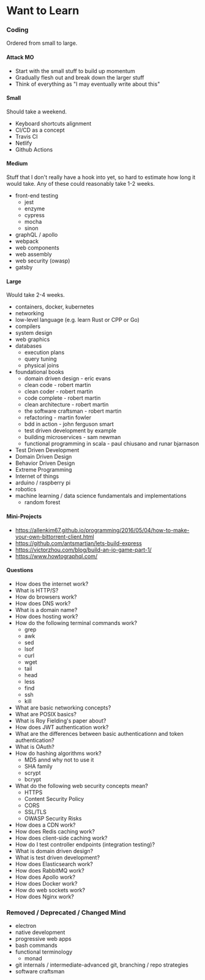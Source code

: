 # Want to Learn

### Coding

Ordered from small to large.

#### Attack MO

- Start with the small stuff to build up momentum
- Gradually flesh out and break down the larger stuff
- Think of everything as "I may eventually write about this"

#### Small

Should take a weekend.

- Keyboard shortcuts alignment
- CI/CD as a concept
- Travis CI
- Netlify
- Github Actions

#### Medium

Stuff that I don't really have a hook into yet, so hard to estimate how long it would take. Any of these could reasonably take 1-2 weeks.

- front-end testing
  - jest
  - enzyme
  - cypress
  - mocha
  - sinon
- graphQL / apollo
- webpack
- web components
- web assembly
- web security (owasp)
- gatsby

#### Large

Would take 2-4 weeks.

- containers, docker, kubernetes
- networking
- low-level language (e.g. learn Rust or CPP or Go)
- compilers
- system design
- web graphics
- databases
  - execution plans
  - query tuning
  - physical joins
- foundational books
  - domain driven design - eric evans
  - clean code - robert martin
  - clean coder - robert martin
  - code complete - robert martin
  - clean architecture - robert martin
  - the software craftsman - robert martin
  - refactoring - martin fowler
  - bdd in action - john ferguson smart
  - test driven development by example
  - building microservices - sam newman
  - functional programming in scala - paul chiusano and runar bjarnason
- Test Driven Development
- Domain Driven Design
- Behavior Driven Design
- Extreme Programming
- Internet of things
- arduino / raspberry pi
- robotics
- machine learning / data science fundamentals and implementations
  - random forest

#### Mini-Projects

- https://allenkim67.github.io/programming/2016/05/04/how-to-make-your-own-bittorrent-client.html
- https://github.com/antsmartian/lets-build-express
- https://victorzhou.com/blog/build-an-io-game-part-1/
- https://www.howtographql.com/

#### Questions

- How does the internet work?
- What is HTTP/S?
- How do browsers work?
- How does DNS work?
- What is a domain name?
- How does hosting work?
- How do the following terminal commands work?
  - grep
  - awk
  - sed
  - lsof
  - curl
  - wget
  - tail
  - head
  - less
  - find
  - ssh
  - kill
- What are basic networking concepts?
- What are POSIX basics?
- What is Roy Fielding's paper about?
- How does JWT authentication work?
- What are the differences between basic authenticationn and token authentication?
- What is OAuth?
- How do hashing algorithms work?
  - MD5 annd why not to use it
  - SHA family
  - scrypt
  - bcrypt
- What do the following web security concepts mean?
  - HTTPS
  - Content Security Policy
  - CORS
  - SSL/TLS
  - OWASP Security Risks
- How does a CDN work?
- How does Redis caching work?
- How does client-side caching work?
- How do I test controller endpoints (integration testing)?
- What is domain driven design?
- What is test driven development?
- How does Elasticsearch work?
- How does RabbitMQ work?
- How does Apollo work?
- How does Docker work?
- How do web sockets work?
- How does Nginx work?

### Removed / Deprecated / Changed Mind

- electron
- native development
- progressive web apps
- bash commands
- functional terminology
  - monad
- git internals / intermediate-advanced git, branching / repo strategies
- software craftsman
